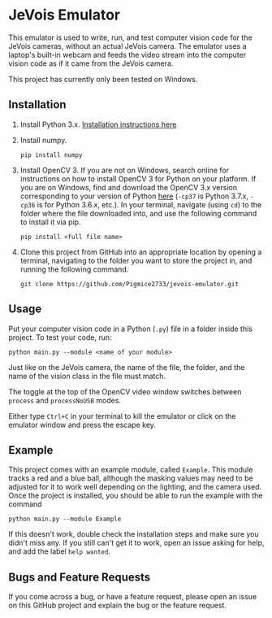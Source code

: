 # JeVois Emulator

This emulator is used to write, run, and test computer vision code for the JeVois cameras, without an actual JeVois camera. The emulator uses a laptop's built-in webcam and feeds the video stream into the computer vision code as if it came from the JeVois camera.

This project has currently only been tested on Windows.

## Installation

1. Install Python 3.x. [Installation instructions here](https://www.python.org/)

2. Install numpy.

   ```
   pip install numpy
   ```

3. Install OpenCV 3. If you are not on Windows, search online for instructions on how to install OpenCV 3 for Python on your platform. If you are on Windows, find and download the OpenCV 3.x version corresponding to your version of Python [here](https://www.lfd.uci.edu/~gohlke/pythonlibs/#opencv) (`-cp37` is Python 3.7.x, `-cp36` is for Python 3.6.x, etc.). In your terminal, navigate (using `cd`) to the folder where the file downloaded into, and use the following command to install it via pip.

   ```
   pip install <full file name>
   ```

4. Clone this project from GitHub into an appropriate location by opening a terminal, navigating to the folder you want to store the project in, and running the following command.

   ```
   git clone https://github.com/Pigmice2733/jevois-emulator.git
   ```

## Usage

Put your computer vision code in a Python (`.py`) file in a folder inside this project. To test your code, run:

```
python main.py --module <name of your module>
```

Just like on the JeVois camera, the name of the file, the folder, and the name of the vision class in the file must match.

The toggle at the top of the OpenCV video window switches between `process` and `processNoUSB` modes.

Either type `Ctrl+C` in your terminal to kill the emulator or click on the emulator window and press the escape key.

## Example

This project comes with an example module, called `Example`. This module tracks a red and a blue ball, although the masking values may need to be adjusted for it to work well depending on the lighting, and the camera used. Once the project is installed, you should be able to run the example with the command

```
python main.py --module Example
```

If this doesn't work, double check the installation steps and make sure you didn't miss any. If you still can't get it to work, open an issue asking for help, and add the label `help wanted`.

## Bugs and Feature Requests

If you come across a bug, or have a feature request, please open an issue on this GitHub project and explain the bug or the feature request.
